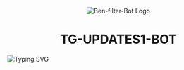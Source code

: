 <p align="center">
  <img src="https://graph.org/file/43fcca8ee2829dfa4436b.jpg" alt="Ben-filter-Bot Logo">
</p>
<h1 align="center">
   TG-UPDATES1-BOT
</h1>

![Typing SVG](https://readme-typing-svg.herokuapp.com/?lines=𝑊𝑒𝑙𝑐𝑜𝑚𝑒+𝑇𝑜+TG-UPDATES1-Bot!)
</p>
